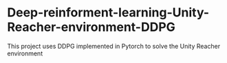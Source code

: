 # Deep-reinforment-learning-Unity-Reacher-environment-DDPG
This project uses DDPG implemented in Pytorch to solve the Unity Reacher environment 
